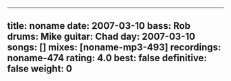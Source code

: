 
---
title: noname
date: 2007-03-10
bass:	Rob
drums:	Mike
guitar:	Chad
day: 2007-03-10
songs: []
mixes: [noname-mp3-493]
recordings: noname-474
rating: 4.0
best: false
definitive: false
weight: 0
---
